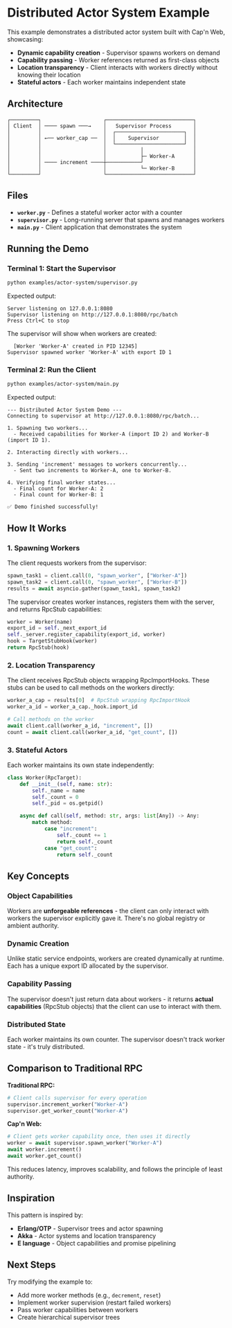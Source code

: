 # Distributed Actor System Example

This example demonstrates a distributed actor system built with Cap'n Web, showcasing:

- **Dynamic capability creation** - Supervisor spawns workers on demand
- **Capability passing** - Worker references returned as first-class objects
- **Location transparency** - Client interacts with workers directly without knowing their location
- **Stateful actors** - Each worker maintains independent state

## Architecture

```
┌─────────┐                    ┌────────────────────────────┐
│ Client  │ ──── spawn ───→    │   Supervisor Process       │
│         │                    │  ┌──────────────────────┐  │
│         │ ←── worker_cap ──  │  │    Supervisor        │  │
│         │                    │  └──────────────────────┘  │
│         │                    │           │                │
│         │                    │           ├─ Worker-A      │
│         │ ──── increment ────┼───────────┘                │
│         │                    │           └─ Worker-B      │
└─────────┘                    └────────────────────────────┘
```

## Files

- **`worker.py`** - Defines a stateful worker actor with a counter
- **`supervisor.py`** - Long-running server that spawns and manages workers
- **`main.py`** - Client application that demonstrates the system

## Running the Demo

### Terminal 1: Start the Supervisor

```bash
python examples/actor-system/supervisor.py
```

Expected output:
```
Server listening on 127.0.0.1:8080
Supervisor listening on http://127.0.0.1:8080/rpc/batch
Press Ctrl+C to stop
```

The supervisor will show when workers are created:
```
  [Worker 'Worker-A' created in PID 12345]
Supervisor spawned worker 'Worker-A' with export ID 1
```

### Terminal 2: Run the Client

```bash
python examples/actor-system/main.py
```

Expected output:
```
--- Distributed Actor System Demo ---
Connecting to supervisor at http://127.0.0.1:8080/rpc/batch...

1. Spawning two workers...
  - Received capabilities for Worker-A (import ID 2) and Worker-B (import ID 1).

2. Interacting directly with workers...

3. Sending 'increment' messages to workers concurrently...
  - Sent two increments to Worker-A, one to Worker-B.

4. Verifying final worker states...
  - Final count for Worker-A: 2
  - Final count for Worker-B: 1

✅ Demo finished successfully!
```

## How It Works

### 1. Spawning Workers

The client requests workers from the supervisor:

```python
spawn_task1 = client.call(0, "spawn_worker", ["Worker-A"])
spawn_task2 = client.call(0, "spawn_worker", ["Worker-B"])
results = await asyncio.gather(spawn_task1, spawn_task2)
```

The supervisor creates worker instances, registers them with the server, and returns RpcStub capabilities:

```python
worker = Worker(name)
export_id = self._next_export_id
self._server.register_capability(export_id, worker)
hook = TargetStubHook(worker)
return RpcStub(hook)
```

### 2. Location Transparency

The client receives RpcStub objects wrapping RpcImportHooks. These stubs can be used to call methods on the workers directly:

```python
worker_a_cap = results[0]  # RpcStub wrapping RpcImportHook
worker_a_id = worker_a_cap._hook.import_id

# Call methods on the worker
await client.call(worker_a_id, "increment", [])
count = await client.call(worker_a_id, "get_count", [])
```

### 3. Stateful Actors

Each worker maintains its own state independently:

```python
class Worker(RpcTarget):
    def __init__(self, name: str):
        self._name = name
        self._count = 0
        self._pid = os.getpid()

    async def call(self, method: str, args: list[Any]) -> Any:
        match method:
            case "increment":
                self._count += 1
                return self._count
            case "get_count":
                return self._count
```

## Key Concepts

### Object Capabilities

Workers are **unforgeable references** - the client can only interact with workers the supervisor explicitly gave it. There's no global registry or ambient authority.

### Dynamic Creation

Unlike static service endpoints, workers are created dynamically at runtime. Each has a unique export ID allocated by the supervisor.

### Capability Passing

The supervisor doesn't just return data about workers - it returns **actual capabilities** (RpcStub objects) that the client can use to interact with them.

### Distributed State

Each worker maintains its own counter. The supervisor doesn't track worker state - it's truly distributed.

## Comparison to Traditional RPC

**Traditional RPC:**
```python
# Client calls supervisor for every operation
supervisor.increment_worker("Worker-A")
supervisor.get_worker_count("Worker-A")
```

**Cap'n Web:**
```python
# Client gets worker capability once, then uses it directly
worker = await supervisor.spawn_worker("Worker-A")
await worker.increment()
await worker.get_count()
```

This reduces latency, improves scalability, and follows the principle of least authority.

## Inspiration

This pattern is inspired by:

- **Erlang/OTP** - Supervisor trees and actor spawning
- **Akka** - Actor systems and location transparency
- **E language** - Object capabilities and promise pipelining

## Next Steps

Try modifying the example to:

- Add more worker methods (e.g., `decrement`, `reset`)
- Implement worker supervision (restart failed workers)
- Pass worker capabilities between workers
- Create hierarchical supervisor trees
